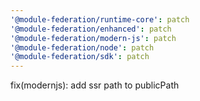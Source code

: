 ```yaml
---
'@module-federation/runtime-core': patch
'@module-federation/enhanced': patch
'@module-federation/modern-js': patch
'@module-federation/node': patch
'@module-federation/sdk': patch
---
```


fix(modernjs): add ssr path to publicPath
